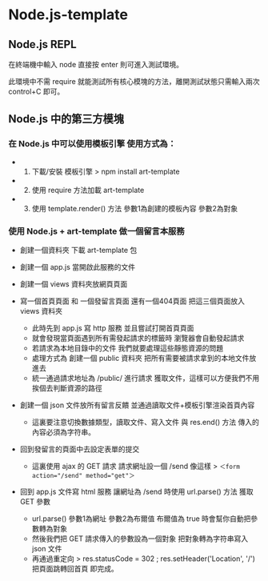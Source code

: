 # Node.js-template
  
   ## Node.js REPL
    
   在終端機中輸入 node 直接按 enter 則可進入測試環境。
   
   此環境中不需 require 就能測試所有核心模塊的方法，離開測試狀態只需輸入兩次 control+C 即可。

   ## Node.js 中的第三方模塊

   ### 在 Node.js 中可以使用模板引擎 使用方式為：
    
   - 1. 下載/安裝 模板引擎 > npm install art-template <br>
   - 2. 使用 require 方法加載 art-template <br>
   - 3. 使用 template.render() 方法 參數1為創建的模板內容 參數2為對象

   ### 使用 Node.js + art-template 做一個留言本服務

   - 創建一個資料夾 下載 art-template 包
   - 創建一個 app.js 當開啟此服務的文件
   - 創建一個 views 資料夾放網頁頁面
   - 寫一個首頁頁面 和 一個發留言頁面 還有一個404頁面 把這三個頁面放入 views 資料夾
    
     * 此時先到 app.js 寫 http 服務 並且嘗試打開首頁頁面 
     * 就會發現當頁面遇到所有需發起請求的標籤時 瀏覽器會自動發起請求
     * 若請求為本地目錄中的文件 我們就要處理這些靜態資源的問題
     * 處理方式為 創建一個 public 資料夾 把所有需要被請求拿到的本地文件放進去
     * 統一通過請求地址為 /public/ 進行請求 獲取文件，這樣可以方便我們不用挨個去判斷資源的路徑

   - 創建一個 json 文件放所有留言反饋 並通過讀取文件+模板引擎渲染首頁內容
    
     * 這裏要注意切換數據類型，讀取文件、寫入文件 與 res.end() 方法 傳入的內容必須為字符串。

   - 回到發留言的頁面中去設定表單的提交
    
     * 這裏使用 ajax 的 GET 請求 請求網址設一個 /send 像這樣 > `＜form action="/send" method="get"＞`
   - 回到 app.js 文件寫 html 服務 讓網址為 /send 時使用 url.parse() 方法 獲取 GET 參數

     * url.parse() 參數1為網址 參數2為布爾值 布爾值為 true 時會幫你自動把參數轉為對象
     * 然後我們把 GET 請求傳入的參數設為一個對象 把對象轉為字符串寫入 json 文件
     * 再通過重定向 > res.statusCode = 302 ; res.setHeader('Location', '/') 把頁面跳轉回首頁 即完成。

